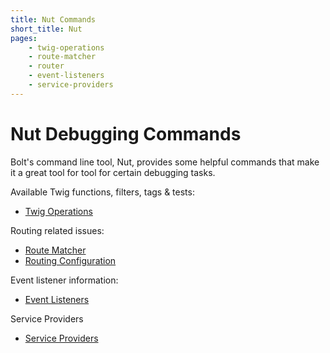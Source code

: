 ```yaml
---
title: Nut Commands
short_title: Nut
pages:
    - twig-operations
    - route-matcher
    - router
    - event-listeners
    - service-providers
---
```

Nut Debugging Commands
======================

Bolt's command line tool, Nut, provides some helpful commands that make it a
great tool for tool for certain debugging tasks.

Available Twig functions, filters, tags & tests:
  * [Twig Operations](nut/twig-operations)

Routing related issues:
  * [Route Matcher](nut/route-matcher)
  * [Routing Configuration](nut/router)

Event listener information:
  * [Event Listeners](nut/event-listeners)

Service Providers
  * [Service Providers](nut/service-providers)
